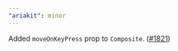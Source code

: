```yaml
---
"ariakit": minor
---
```


Added `moveOnKeyPress` prop to `Composite`. ([#1821](https://github.com/ariakit/ariakit/pull/1821))
